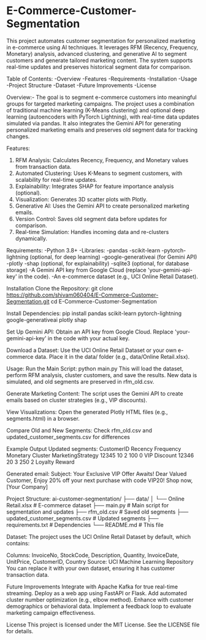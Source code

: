 # E-Commerce-Customer-Segmentation
This project automates customer segmentation for personalized marketing in e-commerce using AI techniques. It leverages RFM (Recency, Frequency, Monetary) analysis, advanced clustering, and generative AI to segment customers and generate tailored marketing content. The system supports real-time updates and preserves historical segment data for comparison.

Table of Contents:
-Overview
-Features
-Requirements
-Installation
-Usage
-Project Structure
-Dataset
-Future Improvements
-License

Overview:-
The goal is to segment e-commerce customers into meaningful groups for targeted marketing campaigns. The project uses a combination of traditional machine learning (K-Means clustering) and optional deep learning (autoencoders with PyTorch Lightning), with real-time data updates simulated via pandas. It also integrates the Gemini API for generating personalized marketing emails and preserves old segment data for tracking changes.

Features:
1) RFM Analysis: Calculates Recency, Frequency, and Monetary values from transaction data.
2) Automated Clustering: Uses K-Means to segment customers, with scalability for real-time updates.
3) Explainability: Integrates SHAP for feature importance analysis (optional).
4) Visualization: Generates 3D scatter plots with Plotly.
5) Generative AI: Uses the Gemini API to create personalized marketing emails.
6) Version Control: Saves old segment data before updates for comparison.
7) Real-time Simulation: Handles incoming data and re-clusters dynamically.


Requirements:
-Python 3.8+
-Libraries:
-pandas
-scikit-learn
-pytorch-lightning (optional, for deep learning)
-google-generativeai (for Gemini API)
-plotly
-shap (optional, for explainability)
-sqlite3 (optional, for database storage)
-A Gemini API key from Google Cloud (replace 'your-gemini-api-key' in the code).
-An e-commerce dataset (e.g., UCI Online Retail Dataset).

Installation
Clone the Repository:
git clone https://github.com/shivam060404/E-Commerce-Customer-Segmentation.git
cd E-Commerce-Customer-Segmentation

Install Dependencies:
pip install pandas scikit-learn pytorch-lightning google-generativeai plotly shap

Set Up Gemini API:
Obtain an API key from Google Cloud.
Replace 'your-gemini-api-key' in the code with your actual key.

Download a Dataset:
Use the UCI Online Retail Dataset or your own e-commerce data.
Place it in the data/ folder (e.g., data/Online Retail.xlsx).

Usage:
Run the Main Script:
python main.py
This will load the dataset, perform RFM analysis, cluster customers, and save the results.
New data is simulated, and old segments are preserved in rfm_old.csv.

Generate Marketing Content:
The script uses the Gemini API to create emails based on cluster strategies (e.g., VIP discounts).

View Visualizations:
Open the generated Plotly HTML files (e.g., segments.html) in a browser.

Compare Old and New Segments:
Check rfm_old.csv and updated_customer_segments.csv for differences

Example Output
Updated segments:
CustomerID  Recency  Frequency  Monetary  Cluster  MarketingStrategy
12345       10       2         100       0        VIP Discount
12346       20       3         250       2        Loyalty Reward

Generated email:
Subject: Your Exclusive VIP Offer Awaits!
Dear Valued Customer,
Enjoy 20% off your next purchase with code VIP20!
Shop now,
[Your Company]

Project Structure:
ai-customer-segmentation/
├── data/
│   └── Online Retail.xlsx    # E-commerce dataset
├── main.py                   # Main script for segmentation and updates
├── rfm_old.csv               # Saved old segments
├── updated_customer_segments.csv  # Updated segments
├── requirements.txt          # Dependencies
└── README.md                 # This file

Dataset:
The project uses the UCI Online Retail Dataset by default, which contains:

Columns: InvoiceNo, StockCode, Description, Quantity, InvoiceDate, UnitPrice, CustomerID, Country
Source: UCI Machine Learning Repository
You can replace it with your own dataset, ensuring it has customer transaction data.

Future Improvements
Integrate with Apache Kafka for true real-time streaming.
Deploy as a web app using FastAPI or Flask.
Add automated cluster number optimization (e.g., elbow method).
Enhance with customer demographics or behavioral data.
Implement a feedback loop to evaluate marketing campaign effectiveness.

License
This project is licensed under the MIT License. See the LICENSE file for details.
